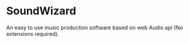 # SoundWizard
An easy to use music production software based on web Audio api (No extensions required).
